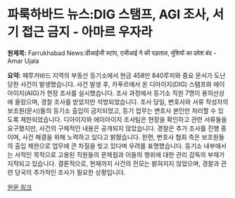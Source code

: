 # 파룩하바드 뉴스:DIG 스탬프, AGI 조사, 서기 접근 금지 - 아마르 우자라

**원제목:** Farrukhabad News:डीआईजी स्टांप, एजीआई ने की पड़ताल, मुंशियों का प्रवेश बंद - Amar Ujala

**요약:** 페루카바드 지역의 부동산 등기소에서 현금 458만 840루피와 중요 문서가 도난당한 사건이 발생했습니다.  사건 발생 후, 카푸르에서 온 디아이지(DIG) 스탬프와 에이아이지(AIG)가 현장 조사를 실시했습니다.  조사 과정에서 등기소 직원 7명이 용의선상에 올랐으며,  경찰 조사를 받았지만 석방되었습니다.  조사 당일, 변호사와 서류 작성자의 보조원(문시)들의 등기소 출입이 금지되었고,  등기 업무는 변호사 본인만 처리할 수 있도록 제한되었습니다.  디아이지와 에이아이지 조사팀은 현장을 확인하고 관련 서류들을 요구했지만,  사건의 구체적인 내용은 공개되지 않았습니다.  경찰은 추가 조사를 진행 중이며,  사건 해결을 위해 노력하고 있다고 밝혔습니다.  한편, 변호사 협회 측은 보조원들의 출입 제한으로 업무에 큰 차질을 빚고 있다며 우려를 표명했습니다.  등기소 내부에서는  사적인 목적으로 고용된 직원들의 문제점과 이들의 행위에 대한 관리 감독의 부재가 지적되고 있습니다.  결론적으로, 현재까지 사건의 전모는 밝혀지지 않았으며,  경찰과 관련 당국의 추가적인 조사가 필요한 상황입니다.

[원문 링크](https://www.amarujala.com/uttar-pradesh/farrukhabad/dig-stamp-agi-investigated-entry-of-clerks-stopped-farrukhabad-news-c-22-1-sknp1018-106902-2025-07-24)
